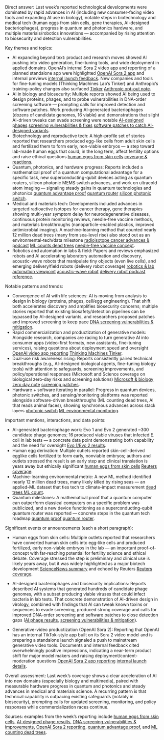 Direct answer: Last week’s reported technological developments were dominated by rapid advances in AI (including new consumer-facing video tools and expanding AI use in biology), notable steps in biotechnology and medical tech (human eggs from skin cells, gene therapies, AI-designed bacteriophages), progress in quantum and photonics hardware, and multiple materials/robotics innovations — accompanied by rising attention to biosecurity and detection vulnerabilities.

Key themes and topics:
- AI expanding beyond text: product and research moves showed AI pushing into video generation, fine-tuning tools, and wide deployment in applied domains. OpenAI’s internal Sora 2 video app and reporting of a planned standalone app were highlighted [OpenAI Sora 2 app](https://x.com/WIRED/status/1972746725518610533) and internal previews [internal launch feedback](https://x.com/WIRED/status/1972747069233483839). New companies and tools for fine-tuning models (Thinking Machines Lab’s Tinker) and Anthropic’s training-policy changes also surfaced [Tinker](https://x.com/WIRED/status/1973452720272187711) [Anthropic opt-out note](https://x.com/WIRED/status/1972973531857121396).
- AI in biology and biosecurity: Multiple reports showed AI being used to design proteins, phages, and to probe vulnerabilities in DNA-order screening software — prompting calls for improved detection and software patches. Work producing AI-generated bacteriophages (dozens of candidate genomes, 16 viable) and demonstrations that slight AI-driven tweaks can evade screening were notable [AI-designed phages](https://x.com/ScienceNews/status/1973863114597642465) [screening vulnerabilities & fixes](https://x.com/ScienceMagazine/status/1974104702741549376) [software patches to catch AI-designed variants](https://x.com/ScienceNews/status/1974161343612674277).
- Biotechnology and reproductive tech: A high-profile set of stories reported that researchers produced egg-like cells from adult skin cells and fertilized them to form early, non-viable embryos — a step toward lab-made human eggs that could, in the long term, affect fertility options and raise ethical questions [human eggs from skin cells](https://x.com/ScienceNews/status/1974248153927893471) [coverage & reactions](https://x.com/ReutersScience/status/1973259159937143237).
- Quantum, photonics, and hardware progress: Reports included a mathematical proof of a quantum computational advantage for a specific task, new superconducting-qubit devices acting as quantum routers, silicon photonic MEMS switch advances, and work on ultracold atom imaging — signaling steady gains in quantum technologies and photonics [quantum advantage proof](https://x.com/Newscientist/status/1973083502066180222) [quantum router](https://x.com/Newscientist/status/1972239925291470920) [silicon photonic switch](https://x.com/ScienceMagazine/status/1973452018737094985).
- Medical and materials tech: Developments included advances in targeted radioactive isotopes for cancer therapy, gene therapies showing multi-year symptom delay for neurodegenerative diseases, continuous protein monitoring reviews, needle-free vaccine methods, and materials breakthroughs (nanoparticle-enabled plastics, improved antimicrobial imaging). A machine-learning method that counted nearly 12 million dead trees (many from sea-level rise) also stood out as an environmental-tech/data milestone [radioisotope cancer advances & podcast](https://x.com/ScienceMagazine/status/1974150022728909001) [ML counts dead trees](https://x.com/ScienceMagazine/status/1974229253311889555) [needle-free vaccine concept](https://x.com/Newscientist/status/1973913313969852713).
- Robotics and automation in labs & field: Papers and reviews emphasized robots and AI accelerating laboratory automation and discovery, acoustic-wave robots that manipulate tiny objects (even live cells), and emerging delivery/field robots (delivery robot coverage) [robotics & lab automation viewpoint](https://x.com/ScienceMagazine/status/1973583749355868407) [acoustic-wave robot](https://x.com/ScienceMagazine/status/1973447953416138772) [delivery robot podcast reference](https://x.com/WIRED/status/1974130384846594152).

Notable patterns and trends:
- Convergence of AI with life sciences: AI is moving from analysis to design in biology (proteins, phages, cell/egg engineering). That shift both accelerates discovery and amplifies biosecurity concerns; multiple stories reported that existing biosafety/detection pipelines can be bypassed by AI-designed variants, and researchers proposed patches and improved screening to keep pace [DNA screening vulnerabilities & mitigation](https://x.com/ScienceMagazine/status/1974104702741549376).
- Rapid commercialization and productization of generative models: Alongside research, companies are racing to turn generative AI into consumer apps (video-first formats, new assistants, fine-tuning services), raising questions about deployment speed and oversight [OpenAI video app reporting](https://x.com/WIRED/status/1972746725518610533) [Thinking Machines Tinker](https://x.com/WIRED/status/1973452720272187711).
- Dual-use risk awareness rising: Reports consistently paired technical breakthroughs (e.g., AI-designed biological agents, fine-tuning biology tools) with attention to safeguards, screening improvements, and policy/operational responses (Microsoft and Science coverage on biological zero-day risks and screening solutions) [Microsoft & biology zero day note](https://x.com/techreview/status/1973815598669791512) [screening patches](https://x.com/ScienceNews/status/1974161343612674277).
- Hardware + software iterating in parallel: Progress in quantum devices, photonic switches, and sensing/monitoring platforms was reported alongside software-driven breakthroughs (ML counting dead trees, AI that reads animal faces), showing synchronous advances across stack layers [photonic switch](https://x.com/ScienceMagazine/status/1973452018737094985) [ML environmental monitoring](https://x.com/ScienceMagazine/status/1974229253311889555).

Important mentions, interactions, and data points:
- AI-generated bacteriophage work: Evo 1 and Evo 2 generated ~300 candidate phage genomes; 16 produced viable viruses that infected E. coli in lab tests — a concrete data point demonstrating both capability and the need for oversight [Evo 1/Evo 2 results](https://x.com/ScienceNews/status/1973863114597642465).
- Human egg derivation: Multiple outlets reported skin-cell-derived egglike cells fertilized to form early, nonviable embryos; authors and outlets stressed the result is an early step and clinical translation is years away but ethically significant [human eggs from skin cells](https://x.com/ScienceNews/status/1974248153927893471) [Reuters coverage](https://x.com/ReutersScience/status/1973259159937143237).
- Machine-learning environmental metric: A new ML method identified nearly 12 million dead trees, many likely killed by rising seas — an applied-ML dataset that ties tech to climate-impact measurement [dead trees ML count](https://x.com/ScienceMagazine/status/1974229253311889555).
- Quantum milestones: A mathematical proof that a quantum computer can outperform classical computers on a specific problem was publicized, and a new device functioning as a superconducting-qubit quantum router was reported — concrete steps in the quantum tech roadmap [quantum proof](https://x.com/Newscientist/status/1973083502066180222) [quantum router](https://x.com/Newscientist/status/1972239925291470920).

Significant events or announcements (each a short paragraph):
- Human eggs from skin cells: Multiple outlets reported that researchers have converted human skin cells into egg-like cells and produced fertilized, early non-viable embryos in the lab — an important proof-of-concept with far-reaching potential for fertility science and ethical debate. Coverage stressed the step is preliminary and clinical use is likely years away, but it was widely highlighted as a major biotech development [ScienceNews summary](https://x.com/ScienceNews/status/1974248153927893471) and echoed by Reuters [Reuters coverage](https://x.com/ReutersScience/status/1973259159937143237).

- AI-designed bacteriophages and biosecurity implications: Reports described AI systems that generated hundreds of candidate phage genomes, with a subset producing viable viruses that could infect bacteria in lab tests. That concrete demonstration of AI-driven design in virology, combined with findings that AI can tweak known toxins or sequences to evade screening, produced strong coverage and calls for improved DNA-order screening and software patches to close detection gaps ([AI phage results](https://x.com/ScienceNews/status/1973863114597642465), [screening vulnerabilities & mitigation](https://x.com/ScienceMagazine/status/1974104702741549376)).

- Generative-video productization (OpenAI Sora 2): Reporting that OpenAI has an internal TikTok-style app built on its Sora 2 video model and is preparing a standalone launch signaled a push to mainstream generative video tools. Documents and internal feedback cited overwhelmingly positive impressions, indicating a near-term product shift for major model makers and raising deployment/content-moderation questions [OpenAI Sora 2 app reporting](https://x.com/WIRED/status/1972746725518610533) [internal launch details](https://x.com/WIRED/status/1972747069233483839).

Overall assessment: Last week’s coverage shows a clear acceleration of AI into new domains (especially biology and multimedia), paired with measurable hardware progress in quantum and photonics and steady advances in medical and materials science. A recurring pattern is that technical capability is outpacing existing safeguards (notably in biosecurity), prompting calls for updated screening, monitoring, and policy responses while commercialization races continue.

Sources: examples from the week’s reporting include [human eggs from skin cells](https://x.com/ScienceNews/status/1974248153927893471), [AI-designed phage results](https://x.com/ScienceNews/status/1973863114597642465), [DNA screening vulnerabilities & improvements](https://x.com/ScienceMagazine/status/1974104702741549376), [OpenAI Sora 2 reporting](https://x.com/WIRED/status/1972746725518610533), [quantum advantage proof](https://x.com/Newscientist/status/1973083502066180222), and [ML counting dead trees](https://x.com/ScienceMagazine/status/1974229253311889555).
